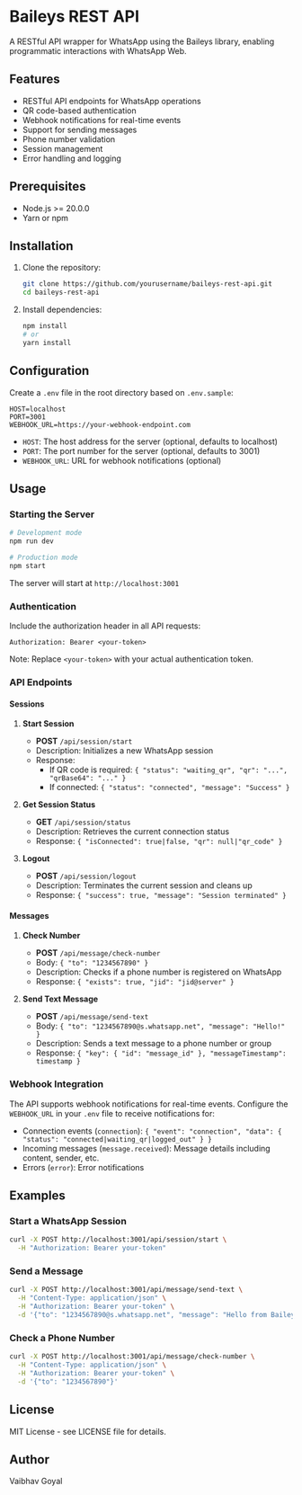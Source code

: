 # Baileys REST API

A RESTful API wrapper for WhatsApp using the Baileys library, enabling programmatic interactions with WhatsApp Web.

## Features

- RESTful API endpoints for WhatsApp operations
- QR code-based authentication
- Webhook notifications for real-time events
- Support for sending messages
- Phone number validation
- Session management
- Error handling and logging

## Prerequisites

- Node.js >= 20.0.0
- Yarn or npm

## Installation

1. Clone the repository:
   ```bash
   git clone https://github.com/yourusername/baileys-rest-api.git
   cd baileys-rest-api
   ```

2. Install dependencies:
   ```bash
   npm install
   # or
   yarn install
   ```

## Configuration

Create a `.env` file in the root directory based on `.env.sample`:

```
HOST=localhost
PORT=3001
WEBHOOK_URL=https://your-webhook-endpoint.com
```

- `HOST`: The host address for the server (optional, defaults to localhost)
- `PORT`: The port number for the server (optional, defaults to 3001)
- `WEBHOOK_URL`: URL for webhook notifications (optional)

## Usage

### Starting the Server

```bash
# Development mode
npm run dev

# Production mode
npm start
```

The server will start at `http://localhost:3001`

### Authentication

Include the authorization header in all API requests:
```
Authorization: Bearer <your-token>
```

Note: Replace `<your-token>` with your actual authentication token.

### API Endpoints

#### Sessions

1. **Start Session**
   - **POST** `/api/session/start`
   - Description: Initializes a new WhatsApp session
   - Response:
     - If QR code is required: `{ "status": "waiting_qr", "qr": "...", "qrBase64": "..." }`
     - If connected: `{ "status": "connected", "message": "Success" }`

2. **Get Session Status**
   - **GET** `/api/session/status`
   - Description: Retrieves the current connection status
   - Response: `{ "isConnected": true|false, "qr": null|"qr_code" }`

3. **Logout**
   - **POST** `/api/session/logout`
   - Description: Terminates the current session and cleans up
   - Response: `{ "success": true, "message": "Session terminated" }`

#### Messages

1. **Check Number**
   - **POST** `/api/message/check-number`
   - Body: `{ "to": "1234567890" }`
   - Description: Checks if a phone number is registered on WhatsApp
   - Response: `{ "exists": true, "jid": "jid@server" }`

2. **Send Text Message**
   - **POST** `/api/message/send-text`
   - Body: `{ "to": "1234567890@s.whatsapp.net", "message": "Hello!" }`
   - Description: Sends a text message to a phone number or group
   - Response: `{ "key": { "id": "message_id" }, "messageTimestamp": timestamp }`

### Webhook Integration

The API supports webhook notifications for real-time events. Configure the `WEBHOOK_URL` in your `.env` file to receive notifications for:

- Connection events (`connection`): `{ "event": "connection", "data": { "status": "connected|waiting_qr|logged_out" } }`
- Incoming messages (`message.received`): Message details including content, sender, etc.
- Errors (`error`): Error notifications

## Examples

### Start a WhatsApp Session

```bash
curl -X POST http://localhost:3001/api/session/start \
  -H "Authorization: Bearer your-token"
```

### Send a Message

```bash
curl -X POST http://localhost:3001/api/message/send-text \
  -H "Content-Type: application/json" \
  -H "Authorization: Bearer your-token" \
  -d '{"to": "1234567890@s.whatsapp.net", "message": "Hello from Baileys REST API!"}'
```

### Check a Phone Number

```bash
curl -X POST http://localhost:3001/api/message/check-number \
  -H "Content-Type: application/json" \
  -H "Authorization: Bearer your-token" \
  -d '{"to": "1234567890"}'
```

## License

MIT License - see LICENSE file for details.

## Author

Vaibhav Goyal